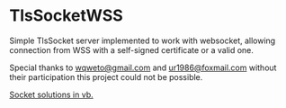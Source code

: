 # TlsSocketWSS
Simple TlsSocket server implemented to work with websocket, allowing connection from WSS with a self-signed certificate or a valid one.

Special thanks to wqweto@gmail.com and ur1986@foxmail.com without their participation this project could not be possible.

<a href="https://github.com/wqweto/VbAsyncSocket">Socket solutions in vb.</a>
